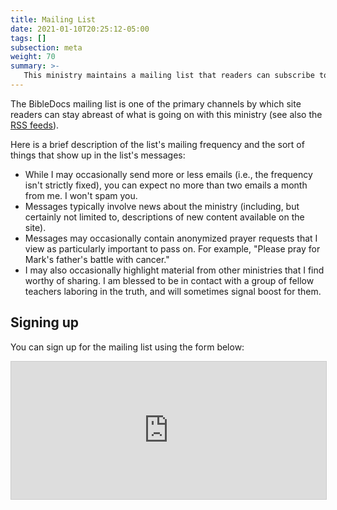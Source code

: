 ```yaml
---
title: Mailing List
date: 2021-01-10T20:25:12-05:00
tags: []
subsection: meta
weight: 70
summary: >-
   This ministry maintains a mailing list that readers can subscribe to in order to stay up to date with site happenings. This page describes this mailing list.
---
```


The BibleDocs mailing list is one of the primary channels by which site readers can stay abreast of what is going on with this ministry (see also the [RSS feeds](/rss)).

Here is a brief description of the list's mailing frequency and the sort of things that show up in the list's messages:

- While I may occasionally send more or less emails (i.e., the frequency isn't strictly fixed), you can expect no more than two emails a month from me. I won't spam you.
- Messages typically involve news about the ministry (including, but certainly not limited to, descriptions of new content available on the site).
- Messages may occasionally contain anonymized prayer requests that I view as particularly important to pass on. For example, "Please pray for Mark's father's battle with cancer."
- I may also occasionally highlight material from other ministries that I find worthy of sharing. I am blessed to be in contact with a group of fellow teachers laboring in the truth, and will sometimes signal boost for them.

## Signing up

You can sign up for the mailing list using the form below:

<iframe
scrolling="no"
style="width:100%!important;height:220px;border:1px #ccc solid !important"
src="https://buttondown.email/BibleDocs?as_embed=true"
></iframe>
